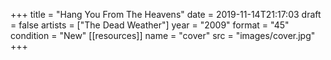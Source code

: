 +++
title = "Hang You From The Heavens"
date = 2019-11-14T21:17:03
draft = false
artists = ["The Dead Weather"]
year = "2009"
format = "45"
condition = "New"
[[resources]]
  name = "cover"
  src = "images/cover.jpg"
+++
